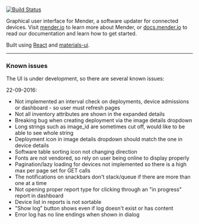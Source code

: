 #
[![Build Status](https://travis-ci.com/mendersoftware/gui.svg?token=rx8YqsZ2ZyaopcMPmDmo&branch=master)](https://travis-ci.com/mendersoftware/gui)

Graphical user interface for Mender, a software updater for connected devices. 
Visit [mender.io](https://mender.io) to learn more about Mender, or 
[docs.mender.io](https://docs.mender.io) to read our documentation and learn 
how to get started.

Built using [React](https://facebook.github.io/react/) and 
[materials-ui](material-ui.com/#/). 

---

### Known issues
The UI is under development, so there are several known issues:

22-09-2016:
- Not implemented an interval check on deployments, device admissions or 
dashboard - so user must refresh pages
- Not all inventory attributes are shown in the expanded details
- Breaking bug when creating deployment via the image details dropdown
- Long strings such as image_id are sometimes cut off, would like to be able 
to see whole string
- Deployment icon in image details dropdown should match the one in device 
details
- Software table sorting icon not changing direction
- Fonts are not vendored, so rely on user being online to display properly
- Pagination/lazy loading for devices not implemented so there is a high max 
per page set for GET calls
- The notifications on snackbars don't stack/queue if there are more than one 
at a time
- Not opening proper report type for clicking through an "in progress" report 
in dashboard 
- Device list in reports is not sortable
- "Show log" button shows even if log doesn't exist or has content
- Error log has no line endings when shown in dialog